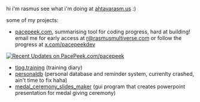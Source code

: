 hi i'm rasmus see what i'm doing at [ahtavarasm.us](https://ahtavarasm.us) :)

some of my projects:
- [pacepeek.com](https://pacepeek.com), summarising tool for coding progress, hard at building!
email me for early access at [r@rasmusmultiverse.com](mailto:r@rasmusmultiverse.com)
or follow the progress at [x.com/pacepeekdev](https://x.com/pacepeekdev) 


[![Recent Updates on PacePeek.com/pacepeek](https://pacepeek.com/widget_svg_org/149307331/648903558/2?fill_color=232626&stroke_color=0a8eb0&text_color=ffffff)](https://pacepeek.com/pacepeek)

- [tlog.training](https://github.com/ahtavarasmus/tlog) (training diary)
- [personaldb](https://github.com/ahtavarasmus/personaldb) (personal database and reminder system, currenlty crashed, ain't time to fix haha)
- [medal_ceremony_slides_maker](https://github.com/ahtavarasmus/medal_cerenomy_slides_maker) (gui program that creates powerpoint presentation for medal giving ceremony)


